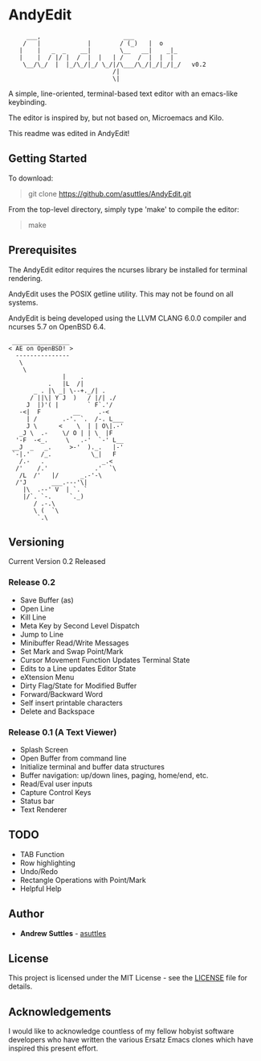# AndyEdit


         ___,                       ___
        /   |             |        / (_)   |  o
       |    |   _  _    __|        \__   __|    _|_
       |    |  / |/ |  /  |  |   | /    /  |  |  |
        \__/\_/  |  |_/\_/|_/ \_/|/\___/\_/|_/|_/|_/   v0.2
                                 /|
                                 \|


A simple, line-oriented, terminal-based text editor with an emacs-like keybinding.

The editor is inspired by, but not based on, Microemacs and Kilo.

This readme was edited in AndyEdit!

## Getting Started

To download:

> git clone https://github.com/asuttles/AndyEdit.git


From the top-level directory, simply type 'make' to compile the editor:

> make


## Prerequisites

The AndyEdit editor requires the ncurses library be installed for terminal rendering.

AndyEdit uses the POSIX getline utility.  This may not be found on all systems.

AndyEdit is being developed using the LLVM CLANG 6.0.0 compiler and ncurses 5.7 on OpenBSD 6.4.

     ________________ 
    < AE on OpenBSD! >
      --------------- 
       \
        \
                   |    . 
               .   |L  /|
           _ . |\ _| \--+._/| .  
          / ||\| Y J  )   / |/| ./    
         J  |)'( |        ` F`.'/
       -<|  F         __     .-<    
         | /       .-'. `.  /-. L___ 
         J \      <    \  | | O\|.-' 
       _J \  .-    \/ O | | \  |F    
      '-F  -<_.     \   .-'  `-' L__ 
     __J  _   _.     >-'  )._.   |-' 
     `-|.'   /_.           \_|   F 
       /.-   .                _.<  
      /'    /.'             .'  `\
       /L  /'   |/      _.-'-\      
      /'J       ___.---'\|             
        |\  .--' V  | `. `          
        |/`. `-.     `._)           
           / .-.\                      
           \ (  `\                  
            `.\                     


## Versioning

Current Version 0.2 Released

### Release 0.2
  - Save Buffer (as)
  - Open Line
  - Kill Line
  - Meta Key by Second Level Dispatch
  - Jump to Line 
  - Minibuffer Read/Write Messages
  - Set Mark and Swap Point/Mark
  - Cursor Movement Function Updates Terminal State
  - Edits to a Line updates Editor State
  - eXtension Menu
  - Dirty Flag/State for Modified Buffer
  - Forward/Backward Word
  - Self insert printable characters
  - Delete and Backspace

### Release 0.1 (A Text Viewer)
  - Splash Screen
  - Open Buffer from command line
  - Initialize terminal and buffer data structures
  - Buffer navigation: up/down lines, paging, home/end, etc.
  - Read/Eval user inputs
  - Capture Control Keys
  - Status bar
  - Text Renderer
  

## TODO
   - TAB Function
   - Row highlighting
   - Undo/Redo
   - Rectangle Operations with Point/Mark
   - Helpful Help

## Author

* **Andrew Suttles** - [asuttles](https://github.com/asuttles)

## License

This project is licensed under the MIT License - see the [LICENSE](LICENSE) file for details.

## Acknowledgements

I would like to acknowledge countless of my fellow hobyist software developers who have written the various Ersatz Emacs clones which have inspired this present effort.

